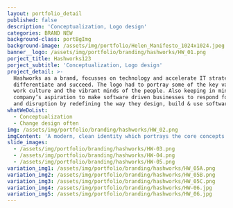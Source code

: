 ```yaml
---
layout: portfolio_detail
published: false
description: 'Conceptualization, Logo design'
categories: BRAND NEW
background-class: portBgImg
background-image: /assets/img/portfolio/Helen_Manifesto_1024x1024.jpeg
banner__logo: /assets/img/portfolio/branding/hashworks/HW_01.png
porject_title: Hashworks123
porject_subtitle: 'Conceptualization, Logo design'
project_detail: >-
  Hashworks as a brand, focusses on technology and accelerate IT strategies to
  differentiate and succeed. The logo had to portray some of the key values,
  work culture and the vibrant minds of the people. Also keeping in mind the
  company’s aspiration to make software driven businesses to respond for change
  and disruption by redefining the way they design, build & use software.
whatWeDoList:
  - Conceptualization
  - Change design often
img: /assets/img/portfolio/branding/hashworks/HW_02.png
imgContent: 'A modern, clean identity which portrays the core concepts of the company.'
slide_images:
  - /assets/img/portfolio/branding/hashworks/HW-03.png
  - /assets/img/portfolio/branding/hashworks/HW-04.png
  - /assets/img/portfolio/branding/hashworks/HW-05.png
variation_img1: /assets/img/portfolio/branding/hashworks/HW_05A.png
variation_img2: /assets/img/portfolio/branding/hashworks/HW_05B.png
variation_img3: /assets/img/portfolio/branding/hashworks/HW_05C.png
variation_img4: /assets/img/portfolio/branding/hashworks/HW-06.jpg
variation_img5: /assets/img/portfolio/branding/hashworks/HW_06.jpg
---
```


